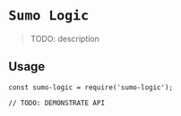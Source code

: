 # `Sumo Logic`

> TODO: description

## Usage

```
const sumo-logic = require('sumo-logic');

// TODO: DEMONSTRATE API
```
